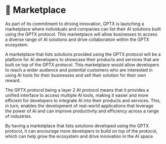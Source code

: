 # 💸 Marketplace

As part of its commitment to driving innovation, GPTX is launching a marketplace where individuals and companies can list their AI solutions built using the GPTX protocol. This marketplace will allow businesses to access a diverse range of AI solutions and drive collaboration within the GPTX ecosystem.

A marketplace that lists solutions provided using the GPTX protocol will be a platform for AI developers to showcase their products and services that are built on top of the GPTX protocol. This marketplace would allow developers to reach a wider audience and potential customers who are interested in using AI tools for their businesses and sell their solution for their own reward.

The GPTX protocol being a layer 2 AI protocol means that it provides a unified interface to access multiple AI tools, making it easier and more efficient for developers to integrate AI into their products and services. This, in turn, enables the development of real-world applications that leverage the power of AI and can improve productivity and efficiency across a range of industries.

By having a marketplace that lists solutions developed using the GPTX protocol, it can encourage more developers to build on top of the protocol, which can help grow the ecosystem and drive innovation in the AI space.
